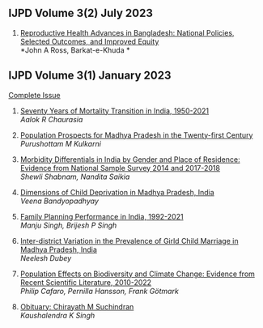 ## IJPD Volume 3(2) July 2023 

1. [ Reproductive Health Advances in Bangladesh: National Policies, Selected Outcomes, and Improved Equity](../assets/ijpd/2023-2/V_3_2_1.pdf)
    <br> *John A Ross, Barkat-e-Khuda *


## IJPD Volume 3(1) January 2023 

[Complete Issue](../assets/ijpd/2023-1/V_3_1.pdf)
    <br>

1. [ Seventy Years of Mortality Transition in India, 1950-2021 ](../assets/ijpd/2023-1/V_3_1_1.pdf)
    <br> *Aalok R Chaurasia*

2. [ Population Prospects for Madhya Pradesh in the Twenty-first Century ](../assets/ijpd/2023-1/V_3_1_2.pdf)
    <br> *Purushottam M Kulkarni*

3. [ Morbidity Differentials in India by Gender and Place of Residence: Evidence from National Sample Survey 2014 and 2017-2018 ](../assets/ijpd/2023-1/V_3_1_3.pdf)
    <br> *Shewli Shabnam, Nandita Saikia*

4. [ Dimensions of Child Deprivation in Madhya Pradesh, India ](../assets/ijpd/2023-1/V_3_1_4.pdf)
    <br> *Veena Bandyopadhyay*

5. [ Family Planning Performance in India, 1992-2021 ](../assets/ijpd/2023-1/V_3_1_5.pdf)
    <br> *Manju Singh, Brijesh P Singh*

6. [ Inter-district Variation in the Prevalence of Girld Child Marriage in Madhya Pradesh, India ](../assets/ijpd/2023-1/V_3_1_6.pdf)
    <br> *Neelesh Dubey*        

7. [ Population Effects on Biodiversity and Climate Change: Evidence from Recent Scientific Literature, 2010-2022 ](../assets/ijpd/2023-1/V_3_1_7.pdf)
    <br> *Philip Cafaro, Pernilla Hansson, Frank Götmark*

8. [ Obituary: Chirayath M Suchindran ](../assets/ijpd/2023-1/V_3_1_O.pdf)
    <br> *Kaushalendra K Singh*